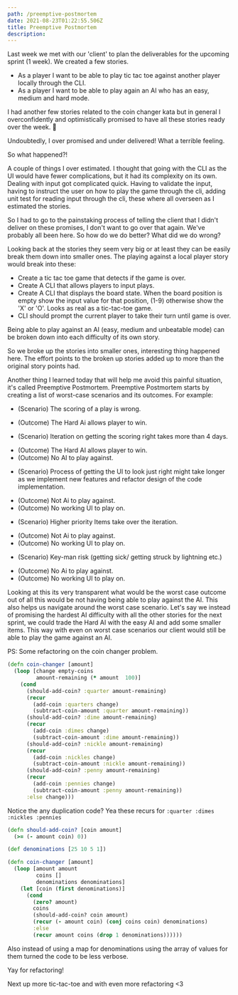 ```yaml
---
path: /preemptive-postmortem
date: 2021-08-23T01:22:55.506Z
title: Preemptive Postmortem
description: 
---
```


Last week we met with our 'client' to plan the deliverables for the upcoming sprint (1 week).
We created a few stories.
* As a player I want to be able to play tic tac toe against another player locally through the CLI.
* As a player I want to be able to play again an AI who has an easy, medium and hard mode.

I had another few stories related to the coin changer kata but in general I overconfidently and optimistically
promised to have all these stories ready over the week. 🤦

Undoubtedly, I over promised and under delivered! What a terrible feeling.

So what happened?!

A couple of things I over estimated.
I thought that going with the CLI as the UI would have fewer complications, but it had its complexity on its own.
Dealing with input got complicated quick. Having to validate the input, having to instruct the user on how to play the game 
through the cli, adding unit test for reading input through the cli, these where all overseen as I estimated the stories. 

So I had to go to the painstaking process of telling the client that I didn't deliver on these promises, I don't want to go over that again.
We've probably all been here. So how do we do better? What did we do wrong? 

Looking back at the stories they seem very big or at least they can be easily break them down into smaller ones.
The playing against a local player story would break into these:
* Create a tic tac toe game that detects if the game is over. 
* Create A CLI that allows players to input plays.
* Create A CLI that displays the board state. When the board position is empty show the input value for that position,
 (1-9) otherwise show the 'X' or  'O'. Looks as real as a tic-tac-toe game.
* CLI should prompt the current player to take their turn until game is over.

Being able to play against an AI (easy, medium and unbeatable mode) can be broken down into each difficulty of its own story. 

So we broke up the stories into smaller ones, interesting thing happened here.
The effort points to the broken up stories added up to more than the original story points had.

Another thing I learned today that will help me avoid this painful situation, it's called Preemptive Postmortem.
Preemptive Postmortem starts by creating a list of worst-case scenarios and its outcomes.
For example:
* (Scenario) The scoring of a play is wrong.
- (Outcome) The Hard Ai allows player to win.

* (Scenario) Iteration on getting the scoring right takes more than 4 days.
- (Outcome) The Hard AI allows player to win.
- (Outcome) No AI to play against.

* (Scenario) Process of getting the UI to look just right might take longer as we implement new features and refactor design of the code implementation.
- (Outcome) Not Ai to play against.
- (Outcome) No working UI to play on.

* (Scenario) Higher priority Items take over the iteration.
- (Outcome) Not Ai to play against.
- (Outcome) No working UI to play on.

* (Scenario) Key-man risk (getting sick/ getting struck by lightning etc.)
- (Outcome) No Ai to play against.
- (Outcome) No working UI to play on.

Looking at this its very transparent what would be the worst case outcome out of all this would be not having being able to play against the AI.
This also helps us navigate around the worst case scenario. Let's say we instead of promising the hardest AI difficulty
with all the other stories for the next sprint, we could trade the Hard AI with the easy AI and add some smaller items. 
This way with even on worst case scenarios our client would still be able to play the game against an AI.
 
PS: Some refactoring on the coin changer problem. 

```clojure
(defn coin-changer [amount]
  (loop [change empty-coins
         amount-remaining (* amount  100)]
    (cond
      (should-add-coin? :quarter amount-remaining)
      (recur
        (add-coin :quarters change)
        (subtract-coin-amount :quarter amount-remaining))
      (should-add-coin? :dime amount-remaining)
      (recur
        (add-coin :dimes change)
        (subtract-coin-amount :dime amount-remaining))
      (should-add-coin? :nickle amount-remaining)
      (recur
        (add-coin :nickles change)
        (subtract-coin-amount :nickle amount-remaining))
      (should-add-coin? :penny amount-remaining)
      (recur
        (add-coin :pennies change)
        (subtract-coin-amount :penny amount-remaining))
      :else change)))
```

Notice the any duplication code? Yea these recurs for  `:quarter :dimes :nickles :pennies`

```clojure
(defn should-add-coin? [coin amount]
  (>= (- amount coin) 0))

(def denominations [25 10 5 1])

(defn coin-changer [amount]
  (loop [amount amount
         coins []
         denominations denominations]
    (let [coin (first denominations)]
      (cond
        (zero? amount)
        coins
        (should-add-coin? coin amount)
        (recur (- amount coin) (conj coins coin) denominations)
        :else
        (recur amount coins (drop 1 denominations))))))
```

Also instead of using a map for denominations using the array of values for them  turned the code to be less verbose.

Yay for refactoring!

Next up more tic-tac-toe and with even more refactoring <3
 

 



